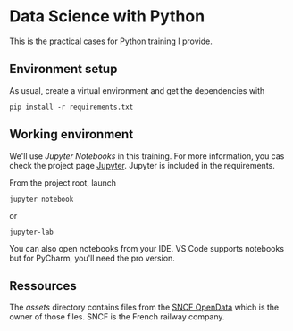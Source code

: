 # Data Science with Python

This is the practical cases for Python training I provide.

## Environment setup

As usual, create a virtual environment and get the dependencies with

```
pip install -r requirements.txt
```

## Working environment

We'll use *Jupyter Notebooks* in this training. For more information, you cas
check the project page [Jupyter](http://jupyter.org/). Jupyter is included in the requirements.
 
From the project root, launch

```
jupyter notebook
```

or

```
jupyter-lab
```

You can also open notebooks from your IDE. VS Code supports notebooks but for
PyCharm, you'll need the pro version.

## Ressources

The *assets* directory contains files from the [SNCF OpenData](https://data.sncf.com/) which is the
owner of those files. SNCF is the French railway company. 